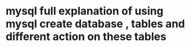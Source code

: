 # mysql full explanation of using mysql create database , tables and different action on these tables
